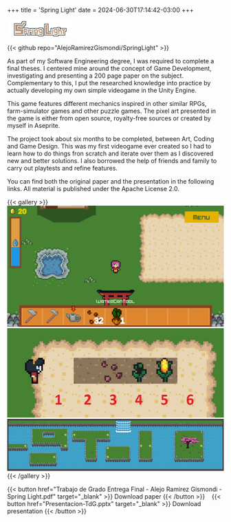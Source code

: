 +++
title = 'Spring Light'
date = 2024-06-30T17:14:42-03:00
+++

![Spring Light Logo](SpringLightLogo.png)

{{< github repo="AlejoRamirezGismondi/SpringLight" >}}

As part of my Software Engineering degree, I was required to complete a final theses. I centered mine around the concept of Game Development, investigating and presenting a 200 page paper on the subject. Complementary to this, I put the researched knowledge into practice by actually developing my own simple videogame in the Unity Engine.

This game features different mechanics inspired in other similar RPGs, farm-simulator games and other puzzle games. The pixel art presented in the game is either from open source, royalty-free sources or created by myself in Aseprite.

The project took about six months to be completed, between Art, Coding and Game Design. This was my first videogame ever created so I had to learn how to do things fron scratch and iterate over them as I discovered new and better solutions. I also borrowed the help of friends and family to carry out playtests and refine features.

You can find both the original paper and the presentation in the following links. All material is published under the Apache License 2.0.

{{< gallery >}}
  <img src="gallery/farm.png" alt="Farm" class="grid-w50" />
  <img src="gallery/farming.jpg" alt="Farming" class="grid-w50" />
  <img src="gallery/puzzle1.png" alt="In game puzzle" class="grid-w90" />
{{< /gallery >}}

{{< button href="Trabajo de Grado Entrega Final - Alejo Ramirez Gismondi - Spring Light.pdf" target="_blank" >}}
Download paper
{{< /button >}}
&nbsp;&nbsp;
{{< button href="Presentacion-TdG.pptx" target="_blank" >}}
Download presentation
{{< /button >}}
